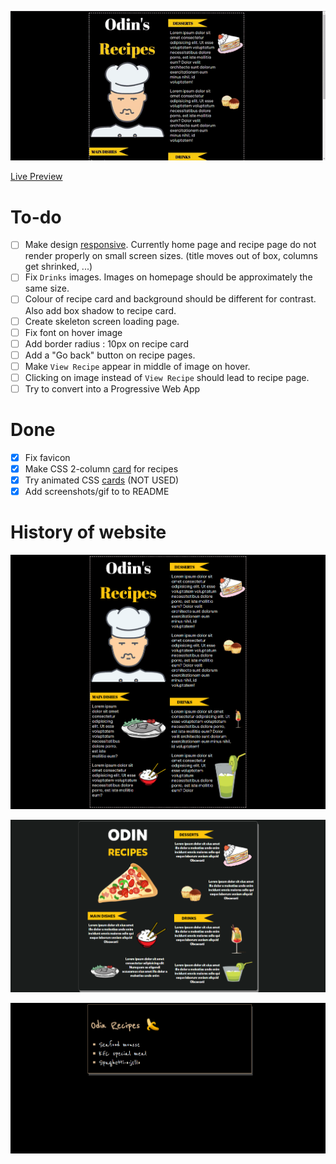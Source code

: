 ![](iterations/iteration3gif.gif)

[Live Preview](https://creme332.github.io/my-odin-projects/odin-recipes/)

# To-do
- [ ] Make design [responsive](https://www.youtube.com/watch?v=na-X_SM8vg0&ab_channel=ColtSteele). Currently home page and recipe page do not render properly on small screen sizes. (title moves out of box, columns get shrinked, ...)
- [ ] Fix `Drinks` images. Images on homepage should be approximately the same size.
- [ ] Colour of recipe card and background should be different for contrast. Also add box shadow to recipe card.
- [ ] Create skeleton screen loading page.
- [ ] Fix font on hover image
- [ ] Add border radius : 10px on recipe card 
- [ ] Add a "Go back" button on recipe pages.
- [ ] Make `View Recipe` appear in middle of image on hover.
- [ ] Clicking on image instead of `View Recipe` should lead to recipe page.
- [ ] Try to convert into a Progressive Web App
# Done
- [x] Fix favicon 
- [x] Make CSS 2-column [card](https://www.w3schools.com/howto/tryit.asp?filename=tryhow_css_two_columns_responsive) for recipes
- [x] Try animated CSS [cards](https://fireship.io/lessons/css-cards-animated/) (NOT USED)
- [x] Add screenshots/gif to to README

# History of website
![](iterations/Iteration3.png)

![](iterations/Iteration2.png)

![](iterations/Iteration1.png)